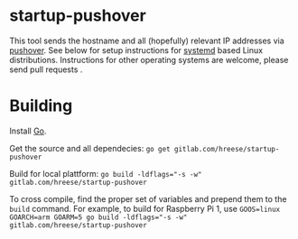 # startup-pushover

This tool sends the hostname and all (hopefully) relevant IP addresses via [pushover](https://pushover.net/).
See below for setup instructions for [systemd](https://freedesktop.org/wiki/Software/systemd/)
based Linux distributions. Instructions for other operating systems are welcome, please send
pull requests .

# Building

Install [Go](https://golang.org).

Get the source and all dependecies: `go get gitlab.com/hreese/startup-pushover`

Build for local plattform: `go build -ldflags="-s -w" gitlab.com/hreese/startup-pushover`

To cross compile, find the proper set of variables and prepend them to the `build` command. For example,
to build for Raspberry Pi 1, use
`GOOS=linux GOARCH=arm GOARM=5 go build -ldflags="-s -w" gitlab.com/hreese/startup-pushover`
